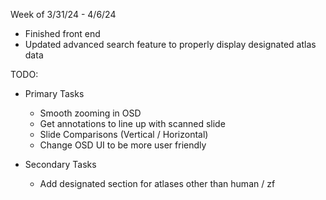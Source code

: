 Week of 3/31/24 - 4/6/24

  - Finished front end
  - Updated advanced search feature to properly display designated atlas data

TODO:

  - Primary Tasks
    - Smooth zooming in OSD
    - Get annotations to line up with scanned slide
    - Slide Comparisons (Vertical / Horizontal)
    - Change OSD UI to be more user friendly
      
  - Secondary Tasks
    - Add designated section for atlases other than human / zf
